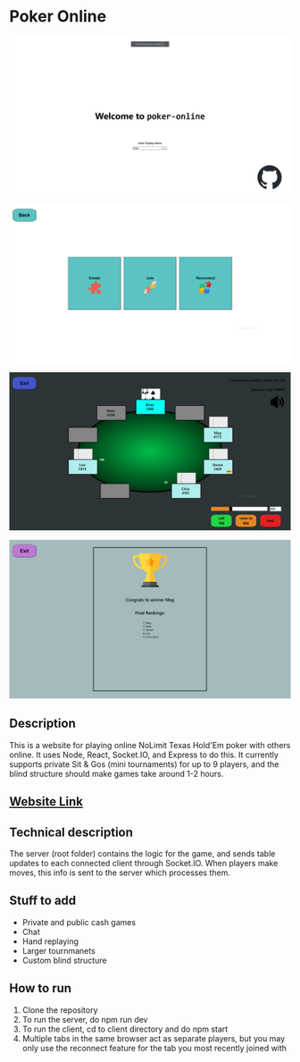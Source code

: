 # Poker Online
![](https://github.com/caJoey/Poker_Online/blob/main/client/src/Images/HomePage.PNG)

![](https://github.com/caJoey/Poker_Online/blob/main/client/src/Images/JoinPage.PNG)

![](https://github.com/caJoey/Poker_Online/blob/main/client/src/Images/Table.PNG)

![](https://github.com/caJoey/Poker_Online/blob/main/client/src/Images/EndScreen.PNG)

## Description
This is a website for playing online NoLimit Texas Hold'Em poker with others online. It uses Node, React, Socket.IO, and Express to do this. It currently supports private Sit & Gos (mini tournaments) for up to 9 players, and the blind structure should make games take around 1-2 hours.

## [Website Link](https://pokeronline.azurewebsites.net/)

## Technical description
The server (root folder) contains the logic for the game, and sends table updates to each connected client through Socket.IO. When players make moves, this info is sent to the server which processes them.

## Stuff to add
 * Private and public cash games
 * Chat
 * Hand replaying
 * Larger tournmanets
 * Custom blind structure

## How to run
1. Clone the repository
2. To run the server, do npm run dev
3. To run the client, cd to client directory and do npm start
4. Multiple tabs in the same browser act as separate players, but you may only use the reconnect feature for the tab you most recently joined with

